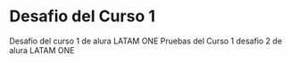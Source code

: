 <h1> Desafio del Curso 1</h1>
Desafio del curso 1 de alura LATAM ONE
Pruebas del Curso 1 desafio 2 de alura LATAM ONE

